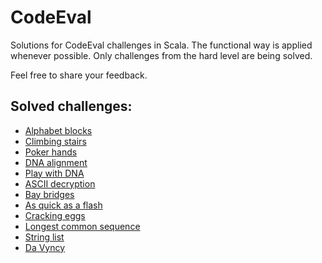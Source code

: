 # CodeEval
Solutions for CodeEval challenges in Scala. The functional way is applied whenever possible. Only challenges from the hard level are being solved.

Feel free to share your feedback.

## Solved challenges:

 - <a href="https://www.codeeval.com/open_challenges/201/">Alphabet blocks</a>
 - <a href="https://www.codeeval.com/open_challenges/64/">Climbing stairs</a>
 - <a href="https://www.codeeval.com/open_challenges/86/">Poker hands</a>
 - <a href="https://www.codeeval.com/open_challenges/171/">DNA alignment</a>
 - <a href="https://www.codeeval.com/open_challenges/126/">Play with DNA</a>
 - <a href="https://www.codeeval.com/open_challenges/155/">ASCII decryption</a>
 - <a href="https://www.codeeval.com/open_challenges/109/">Bay bridges</a>
 - <a href="https://www.codeeval.com/open_challenges/239/">As quick as a flash</a>
 - <a href="https://www.codeeval.com/open_challenges/151/">Cracking eggs</a>
 - <a href="https://www.codeeval.com/open_challenges/6/">Longest common sequence</a>
 - <a href="https://www.codeeval.com/open_challenges/38/">String list</a>
 - <a href="https://www.codeeval.com/open_challenges/77/">Da Vyncy</a>